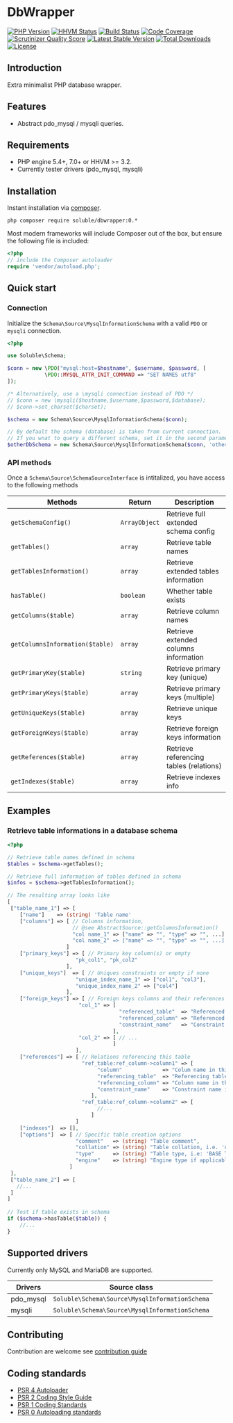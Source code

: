# DbWrapper

[![PHP Version](http://img.shields.io/badge/php-5.4+-ff69b4.svg)](https://packagist.org/packages/soluble/dbwrapper)
[![HHVM Status](http://hhvm.h4cc.de/badge/soluble/dbwrapper.png?style=flat)](http://hhvm.h4cc.de/package/soluble/dbwrapper)
[![Build Status](https://travis-ci.org/soluble/dbwrapper.png?branch=master)](https://travis-ci.org/soluble/dbwrapper)
[![Code Coverage](https://scrutinizer-ci.com/g/soluble/dbwrapper/badges/coverage.png?s=aaa552f6313a3a50145f0e87b252c84677c22aa9)](https://scrutinizer-ci.com/g/soluble/dbwrapper/)
[![Scrutinizer Quality Score](https://scrutinizer-ci.com/g/soluble/dbwrapper/badges/quality-score.png?s=6f3ab91f916bf642f248e82c29857f94cb50bb33)](https://scrutinizer-ci.com/g/soluble/dbwrapper/)
[![Latest Stable Version](https://poser.pugx.org/soluble/dbwrapper/v/stable.svg)](https://packagist.org/packages/soluble/dbwrapper)
[![Total Downloads](https://poser.pugx.org/soluble/dbwrapper/downloads.png)](https://packagist.org/packages/soluble/dbwrapper)
[![License](https://poser.pugx.org/soluble/dbwrapper/license.png)](https://packagist.org/packages/soluble/dbwrapper)

## Introduction

Extra minimalist PHP database wrapper.

## Features

- Abstract pdo_mysql / mysqli queries.

## Requirements

- PHP engine 5.4+, 7.0+ or HHVM >= 3.2.
- Currently tester drivers (pdo_mysql, mysqli)

## Installation

Instant installation via [composer](http://getcomposer.org/).

```console
php composer require soluble/dbwrapper:0.*
```
Most modern frameworks will include Composer out of the box, but ensure the following file is included:

```php
<?php
// include the Composer autoloader
require 'vendor/autoload.php';
```

## Quick start

### Connection

Initialize the `Schema\Source\MysqlInformationSchema` with a valid `PDO` or `mysqli` connection.

```php
<?php

use Soluble\Schema;

$conn = new \PDO("mysql:host=$hostname", $username, $password, [
            \PDO::MYSQL_ATTR_INIT_COMMAND => "SET NAMES utf8"
]);

/* Alternatively, use a \mysqli connection instead of PDO */
// $conn = new \mysqli($hostname,$username,$password,$database);
// $conn->set_charset($charset);

$schema = new Schema\Source\MysqlInformationSchema($conn);

// By default the schema (database) is taken from current connection. 
// If you wnat to query a different schema, set it in the second parameter.
$otherDbSchema = new Schema\Source\MysqlInformationSchema($conn, 'otherDbSchema');
```


### API methods

Once a `Schema\Source\SchemaSourceInterface` is intitalized, you have access to the following methods

| Methods                         | Return        | Description                                 |
|---------------------------------|---------------|---------------------------------------------|
| `getSchemaConfig()`             | `ArrayObject` | Retrieve full extended schema config        |
| `getTables()`                   | `array`       | Retrieve table names                        |
| `getTablesInformation()`        | `array`       | Retrieve extended tables information        |
| `hasTable()`                    | `boolean`     | Whether table exists                        |
| `getColumns($table)`            | `array`       | Retrieve column names                       |
| `getColumnsInformation($table)` | `array`       | Retrieve extended columns information       |
| `getPrimaryKey($table)`         | `string`      | Retrieve primary key (unique)               |
| `getPrimaryKeys($table)`        | `array`       | Retrieve primary keys (multiple)            |
| `getUniqueKeys($table)`         | `array`       | Retrieve unique keys                        |
| `getForeignKeys($table)`        | `array`       | Retrieve foreign keys information           |
| `getReferences($table)`         | `array`       | Retrieve referencing tables (relations)     |
| `getIndexes($table)`            | `array`       | Retrieve indexes info                       |


## Examples


### Retrieve table informations in a database schema

```php
<?php

// Retrieve table names defined in schema
$tables = $schema->getTables();

// Retrieve full information of tables defined in schema
$infos = $schema->getTablesInformation();

// The resulting array looks like
[
 ["table_name_1"] => [
    ["name"]    => (string) 'Table name'
    ["columns"] => [ // Columns information, 
                     // @see AbstractSource::getColumnsInformation()
                     "col name_1" => ["name" => "", "type" => "", ...]',
                     "col name_2" => ["name" => "", "type" => "", ...]'
                   ]
    ["primary_keys"] => [ // Primary key column(s) or empty
                      "pk_col1", "pk_col2"
                   ],
    ["unique_keys"]  => [ // Uniques constraints or empty if none
                      "unique_index_name_1" => ["col1", "col3"],
                      "unique_index_name_2" => ["col4"]
                   ],
    ["foreign_keys"] => [ // Foreign keys columns and their references or empty if none
                       "col_1" => [
                                    "referenced_table"  => "Referenced table name",
                                    "referenced_column" => "Referenced column name",
                                    "constraint_name"   => "Constraint name i.e. 'FK_6A2CA10CBC21F742'"
                                  ],
                       "col_2" => [ // ...  
                                  ]
                      ],
    ["references"] => [ // Relations referencing this table
                        "ref_table:ref_column->column1" => [
                             "column"             => "Colum name in this table",
                             "referencing_table"  => "Referencing table name", 
                             "referencing_column" => "Column name in the referencing table", 
                             "constraint_name"    => "Constraint name i.e. 'FK_6A2CA10CBC21F742'"
                           ],
                        "ref_table:ref_column->column2" => [ 
                             //...
                           ]
                      ]
    ["indexes"]  => [],
    ["options"]  => [ // Specific table creation options
                      "comment"   => (string) "Table comment",
                      "collation" => (string) "Table collation, i.e. 'utf8_general_ci'",
                      "type"      => (string) "Table type, i.e: 'BASE TABLE'",
                      "engine"    => (string) "Engine type if applicable, i.e. 'InnoDB'",
                    ]
 ],
 ["table_name_2"] => [
   //...
 ]
]
     
// Test if table exists in schema
if ($schema->hasTable($table)) {
    //...
}
```


## Supported drivers

Currently only MySQL and MariaDB are supported. 

| Drivers            | Source class                                         |
|--------------------|------------------------------------------------------|
| pdo_mysql          | `Soluble\Schema\Source\MysqlInformationSchema`       |
| mysqli             | `Soluble\Schema\Source\MysqlInformationSchema`       |


## Contributing

Contribution are welcome see [contribution guide](./CONTRIBUTING.md)

## Coding standards

* [PSR 4 Autoloader](https://github.com/php-fig/fig-standards/blob/master/accepted/PSR-4-autoloader.md)
* [PSR 2 Coding Style Guide](https://github.com/php-fig/fig-standards/blob/master/accepted/PSR-2-coding-style-guide.md)
* [PSR 1 Coding Standards](https://github.com/php-fig/fig-standards/blob/master/accepted/PSR-1-basic-coding-standard.md)
* [PSR 0 Autoloading standards](https://github.com/php-fig/fig-standards/blob/master/accepted/PSR-0.md)





